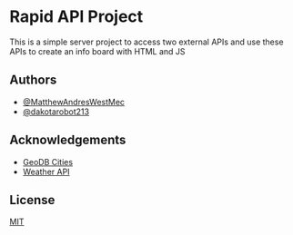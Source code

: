 # Rapid API Project

This is a simple server project to access two external APIs and use these APIs to create an info board with HTML and JS

## Authors

- [@MatthewAndresWestMec](https://github.com/MatthewAndresWestMec)
- [@dakotarobot213](https://github.com/dakotarobot213)

## Acknowledgements

- [GeoDB Cities]()
- [Weather API](https://www.weatherapi.com/)

## License

[MIT](https://choosealicense.com/licenses/mit/)

